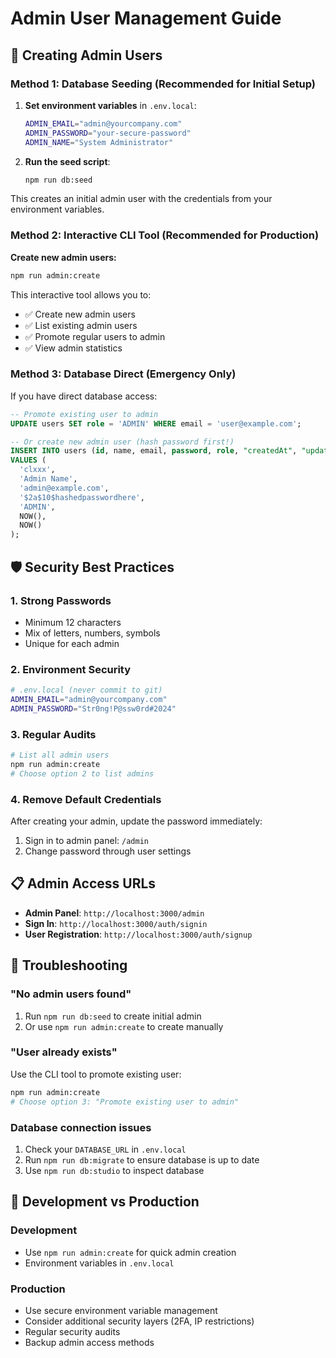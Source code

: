 # Admin User Management Guide

## 🔐 Creating Admin Users

### Method 1: Database Seeding (Recommended for Initial Setup)

1. **Set environment variables** in `.env.local`:
   ```bash
   ADMIN_EMAIL="admin@yourcompany.com"
   ADMIN_PASSWORD="your-secure-password"
   ADMIN_NAME="System Administrator"
   ```

2. **Run the seed script**:
   ```bash
   npm run db:seed
   ```

This creates an initial admin user with the credentials from your environment variables.

### Method 2: Interactive CLI Tool (Recommended for Production)

**Create new admin users:**
```bash
npm run admin:create
```

This interactive tool allows you to:
- ✅ Create new admin users
- ✅ List existing admin users  
- ✅ Promote regular users to admin
- ✅ View admin statistics

### Method 3: Database Direct (Emergency Only)

If you have direct database access:

```sql
-- Promote existing user to admin
UPDATE users SET role = 'ADMIN' WHERE email = 'user@example.com';

-- Or create new admin user (hash password first!)
INSERT INTO users (id, name, email, password, role, "createdAt", "updatedAt") 
VALUES (
  'clxxx', 
  'Admin Name', 
  'admin@example.com', 
  '$2a$10$hashedpasswordhere', 
  'ADMIN', 
  NOW(), 
  NOW()
);
```

## 🛡️ Security Best Practices

### 1. **Strong Passwords**
- Minimum 12 characters
- Mix of letters, numbers, symbols
- Unique for each admin

### 2. **Environment Security**
```bash
# .env.local (never commit to git)
ADMIN_EMAIL="admin@yourcompany.com"
ADMIN_PASSWORD="Str0ng!P@ssw0rd#2024"
```

### 3. **Regular Audits**
```bash
# List all admin users
npm run admin:create
# Choose option 2 to list admins
```

### 4. **Remove Default Credentials**
After creating your admin, update the password immediately:
1. Sign in to admin panel: `/admin`
2. Change password through user settings

## 📋 Admin Access URLs

- **Admin Panel**: `http://localhost:3000/admin`
- **Sign In**: `http://localhost:3000/auth/signin`
- **User Registration**: `http://localhost:3000/auth/signup`

## 🚨 Troubleshooting

### "No admin users found"
1. Run `npm run db:seed` to create initial admin
2. Or use `npm run admin:create` to create manually

### "User already exists"
Use the CLI tool to promote existing user:
```bash
npm run admin:create
# Choose option 3: "Promote existing user to admin"
```

### Database connection issues
1. Check your `DATABASE_URL` in `.env.local`
2. Run `npm run db:migrate` to ensure database is up to date
3. Use `npm run db:studio` to inspect database

## 🔧 Development vs Production

### Development
- Use `npm run admin:create` for quick admin creation
- Environment variables in `.env.local`

### Production  
- Use secure environment variable management
- Consider additional security layers (2FA, IP restrictions)
- Regular security audits
- Backup admin access methods
